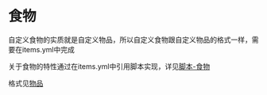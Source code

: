 # 食物

自定义食物的实质就是自定义物品，所以自定义食物跟自定义物品的格式一样，需要在items.yml中完成

关于食物的特性通过在items.yml中引用脚本实现，详见[脚本-食物](scripts-basic/foods.md)

格式见[物品](items.md)